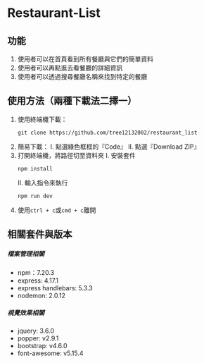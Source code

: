 # Restaurant-List

## 功能
1. 使用者可以在首頁看到所有餐廳與它們的簡單資料
2. 使用者可以再點進去看餐廳的詳細資訊
3. 使用者可以透過搜尋餐廳名稱來找到特定的餐廳
## 使用方法（兩種下載法二擇一）
1. 使用終端機下載：
    ```
    git clone https://github.com/tree12132002/restaurant_list
    ```
2. 簡易下載：
   I. 點選綠色框框的『Code』
   II. 點選『Download ZIP』
3. 打開終端機，將路徑切至資料夾
   I. 安裝套件
    ```
    npm install
    ```
    II. 輸入指令來執行
    ```
    npm run dev
    ```
4. 使用`ctrl + c`或`cmd + c`離開
## 相關套件與版本
##### 檔案管理相關
* npm：7.20.3
* express: 4.17.1
* express handlebars: 5.3.3
* nodemon: 2.0.12
##### 視覺效果相關
* jquery: 3.6.0
* popper: v2.9.1
* bootstrap: v4.6.0
* font-awesome: v5.15.4
